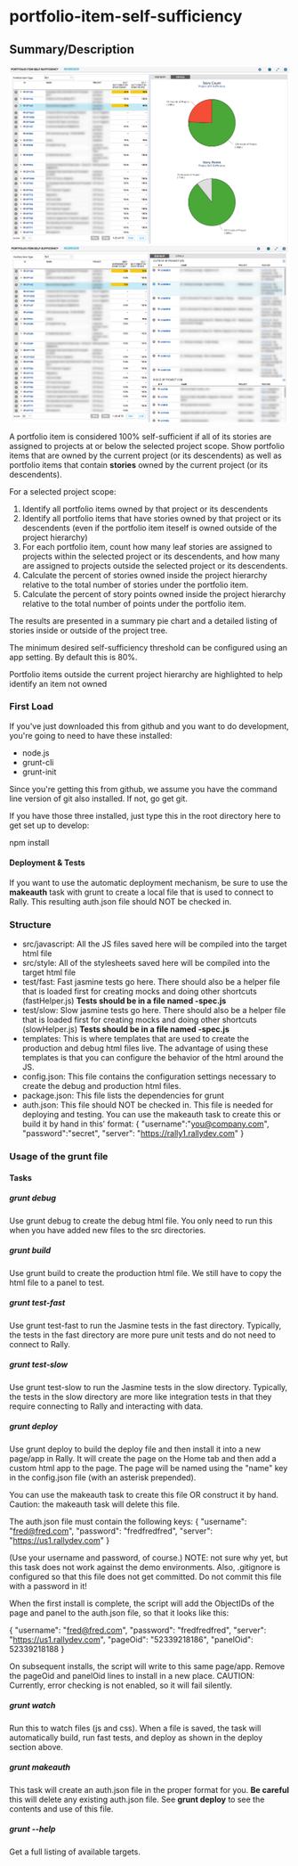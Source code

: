 # portfolio-item-self-sufficiency

## Summary/Description

![Summary View](./images/summary.png "Summary View Example")
![Details View](./images/details.png "Details View Example")

A portfolio item is considered 100% self-sufficient if all of its stories are assigned
to projects at or below the selected project scope. Show portfolio items that are owned
by the current project (or its descendents) as well as portfolio items that contain **stories**
owned by the current project (or its descendents).

For a selected project scope:
1. Identify all portfolio items owned by that project or its descendents
2. Identify all portfolio items that have stories owned by that project or its descendents
(even if the portfolio item iteself is owned outside of the project hierarchy)
3. For each portfolio item, count how many leaf stories are
assigned to projects within the selected project or its descendents, and how many are assigned
to projects outside the selected project or its descendents.
4. Calculate the percent of stories owned inside the project hierarchy relative to the total
number of stories under the portfolio item.
5. Calculate the percent of story points owned inside the project hierarchy relative to the total
number of points under the portfolio item.

The results are presented in a summary pie chart and a detailed listing
of stories inside or outside of the project tree.

The minimum desired self-sufficiency threshold can be configured using an app setting.
By default this is 80%.

Portfolio items outside the current project hierarchy are highlighted to help identify an item
not owned 

### First Load

If you've just downloaded this from github and you want to do development,
you're going to need to have these installed:

 * node.js
 * grunt-cli
 * grunt-init

Since you're getting this from github, we assume you have the command line
version of git also installed.  If not, go get git.

If you have those three installed, just type this in the root directory here
to get set up to develop:

  npm install

#### Deployment & Tests

If you want to use the automatic deployment mechanism, be sure to use the
**makeauth** task with grunt to create a local file that is used to connect
to Rally.  This resulting auth.json file should NOT be checked in.

### Structure

  * src/javascript:  All the JS files saved here will be compiled into the
  target html file
  * src/style: All of the stylesheets saved here will be compiled into the
  target html file
  * test/fast: Fast jasmine tests go here.  There should also be a helper
  file that is loaded first for creating mocks and doing other shortcuts
  (fastHelper.js) **Tests should be in a file named <something>-spec.js**
  * test/slow: Slow jasmine tests go here.  There should also be a helper
  file that is loaded first for creating mocks and doing other shortcuts
  (slowHelper.js) **Tests should be in a file named <something>-spec.js**
  * templates: This is where templates that are used to create the production
  and debug html files live.  The advantage of using these templates is that
  you can configure the behavior of the html around the JS.
  * config.json: This file contains the configuration settings necessary to
  create the debug and production html files.  
  * package.json: This file lists the dependencies for grunt
  * auth.json: This file should NOT be checked in.  This file is needed for deploying
  and testing.  You can use the makeauth task to create this or build it by hand in this'
  format:
    {
        "username":"you@company.com",
        "password":"secret",
        "server": "https://rally1.rallydev.com"
    }

### Usage of the grunt file
#### Tasks

##### grunt debug

Use grunt debug to create the debug html file.  You only need to run this when you have added new files to
the src directories.

##### grunt build

Use grunt build to create the production html file.  We still have to copy the html file to a panel to test.

##### grunt test-fast

Use grunt test-fast to run the Jasmine tests in the fast directory.  Typically, the tests in the fast
directory are more pure unit tests and do not need to connect to Rally.

##### grunt test-slow

Use grunt test-slow to run the Jasmine tests in the slow directory.  Typically, the tests in the slow
directory are more like integration tests in that they require connecting to Rally and interacting with
data.

##### grunt deploy

Use grunt deploy to build the deploy file and then install it into a new page/app in Rally.  It will create the page on the Home tab and then add a custom html app to the page.  The page will be named using the "name" key in the config.json file (with an asterisk prepended).

You can use the makeauth task to create this file OR construct it by hand.  Caution: the
makeauth task will delete this file.

The auth.json file must contain the following keys:
{
    "username": "fred@fred.com",
    "password": "fredfredfred",
    "server": "https://us1.rallydev.com"
}

(Use your username and password, of course.)  NOTE: not sure why yet, but this task does not work against the demo environments.  Also, .gitignore is configured so that this file does not get committed.  Do not commit this file with a password in it!

When the first install is complete, the script will add the ObjectIDs of the page and panel to the auth.json file, so that it looks like this:

{
    "username": "fred@fred.com",
    "password": "fredfredfred",
    "server": "https://us1.rallydev.com",
    "pageOid": "52339218186",
    "panelOid": 52339218188
}

On subsequent installs, the script will write to this same page/app. Remove the
pageOid and panelOid lines to install in a new place.  CAUTION:  Currently, error checking is not enabled, so it will fail silently.

##### grunt watch

Run this to watch files (js and css).  When a file is saved, the task will automatically build, run fast tests, and deploy as shown in the deploy section above.

##### grunt makeauth

This task will create an auth.json file in the proper format for you.  **Be careful** this will delete any existing auth.json file.  See **grunt deploy** to see the contents and use of this file.

##### grunt --help  

Get a full listing of available targets.
